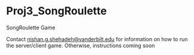 # Proj3_SongRoulette
SongRoulette Game

Contact nishan.g.shehadeh@vanderbilt.edu for information on how to run the server/client game. Otherwise, instructions coming soon
